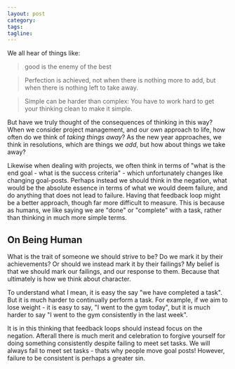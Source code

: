 ```yaml
---
layout: post
category:
tags:
tagline:
---
```


We all hear of things like:

> good is the enemy of the best

> Perfection is achieved, not when there is nothing more to add, but when there is nothing left to take away.

> Simple can be harder than complex: You have to work hard to get your thinking clean to make it simple.

But have we truly thought of the consequences of thinking in this way? When we consider project management, and our own approach to life, how often do we think of _taking things away_? As the new year approaches, we think in resolutions, which are things we _add_, but how about things we take away?

Likewise when dealing with projects, we often think in terms of "what is the end goal - what is the success criteria" - which unfortunately changes like changing goal-posts. Perhaps instead we should think in the negation, what would be the absolute essence in terms of what we would deem failure, and do anything that does not lead to failure. Having that feedback loop might be a better approach, though far more difficult to measure. This is because as humans, we like saying we are "done" or "complete" with a task, rather than thinking in much more simple terms.

## On Being Human

What is the trait of someone we should strive to be? Do we mark it by their achievements? Or should we instead mark it by their failings? My belief is that we should mark our failings, and our response to them. Because that ultimately is how we think about character.

To understand what I mean, it is easy the say "we have completed a task". But it is much harder to continually perform a task. For example, if we aim to lose weight - it is easy to say, "I went to the gym today", but it is much harder to say "I went to the gym consistently in the last week".

It is in this thinking that feedback loops should instead focus on the negation. Afterall there is much merit and celebration to forgive yourself for doing something consistently despite failing to meet set tasks. We will always fail to meet set tasks - thats why people move goal posts! However, failure to be consistent is perhaps a greater sin.
